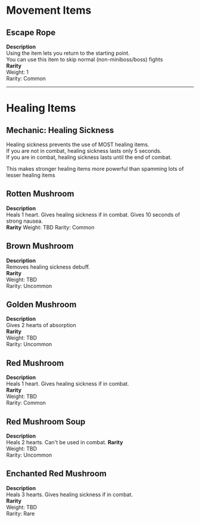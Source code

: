 # Movement Items

## Escape Rope
**Description**  
Using the item lets you return to the starting point.  
You can use this item to skip normal (non-miniboss/boss) fights  
**Rarity**  
Weight: 1  
Rarity: Common

---

# Healing Items

## Mechanic: Healing Sickness
Healing sickness prevents the use of MOST healing items.  
If you are not in combat, healing sickness lasts only 5 seconds.  
If you are in combat, healing sickness lasts until the end of combat.

This makes stronger healing items more powerful than spamming lots of  
lesser healing items

## Rotten Mushroom
**Description**  
Heals 1 heart. Gives healing sickness if in combat. Gives 10 seconds of strong nausea.  
**Rarity**
Weight: TBD
Rarity: Common

## Brown Mushroom
**Description**  
Removes healing sickness debuff.  
**Rarity**  
Weight: TBD  
Rarity: Uncommon

## Golden Mushroom
**Description**  
Gives 2 hearts of absorption  
**Rarity**  
Weight: TBD  
Rarity: Uncommon

## Red Mushroom
**Description**  
Heals 1 heart. Gives healing sickness if in combat.  
**Rarity**  
Weight: TBD  
Rarity: Common

## Red Mushroom Soup
**Description**  
Heals 2 hearts. Can't be used in combat.
**Rarity**  
Weight: TBD  
Rarity: Uncommon  

## Enchanted Red Mushroom
**Description**  
Heals 3 hearts. Gives healing sickness if in combat.  
**Rarity**  
Weight: TBD  
Rarity: Rare  
